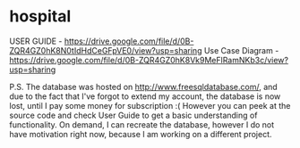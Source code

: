 # hospital

USER GUIDE - https://drive.google.com/file/d/0B-ZQR4GZ0hK8N0tIdHdCeGFpVE0/view?usp=sharing
Use Case Diagram - https://drive.google.com/file/d/0B-ZQR4GZ0hK8Vk9MeFlRamNKb3c/view?usp=sharing

P.S. The database was hosted on http://www.freesqldatabase.com/, and due to the fact that I've forgot to extend my account, the database is now lost, until I pay some money for subscription :( 
However you can peek at the source code and check User Guide to get a basic understanding of functionality. On demand, I can recreate the database, however I do not have motivation right now, because I am working on a different project.
